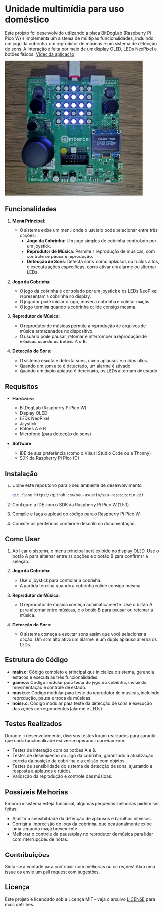 # Unidade multimídia para uso doméstico

Este projeto foi desenvolvido utilizando a placa BitDogLab (Raspberry Pi Pico W) e implementa um sistema de múltiplas funcionalidades, incluindo um jogo da cobrinha, um reprodutor de músicas e um sistema de detecção de sons. A interação é feita por meio de um display OLED, LEDs NeoPixel e botões físicos. [Vídeo da aplicação](https://youtube.com/shorts/K09zj19fg7g?si=HQpDA_abdWbZp9bu)

<!-- ![Menu inicial da aplicação](menu.jpg)  -->


[<img src="menu.jpg" width="450"/>](menu.jpg)

## Funcionalidades

1. **Menu Principal**:
   - O sistema exibe um menu onde o usuário pode selecionar entre três opções:
     - **Jogo da Cobrinha**: Um jogo simples de cobrinha controlado por um joystick.
     - **Reprodutor de Música**: Permite a reprodução de músicas, com controle de pausa e reprodução.
     - **Detecção de Sons**: Detecta sons, como aplausos ou ruídos altos, e executa ações específicas, como ativar um alarme ou alternar LEDs.

2. **Jogo da Cobrinha**:
   - O jogo da cobrinha é controlado por um joystick e os LEDs NeoPixel representam a cobrinha no display.
   - O jogador pode iniciar o jogo, mover a cobrinha e coletar maçãs.
   - O jogo termina quando a cobrinha colide consigo mesma.

3. **Reprodutor de Música**:
   - O reprodutor de músicas permite a reprodução de arquivos de música armazenados no dispositivo.
   - O usuário pode pausar, retomar e interromper a reprodução de músicas usando os botões A e B.

4. **Detecção de Sons**:
   - O sistema escuta e detecta sons, como aplausos e ruídos altos.
   - Quando um som alto é detectado, um alarme é ativado.
   - Quando um duplo aplauso é detectado, os LEDs alternam de estado.

## Requisitos

- **Hardware**:
  - BitDogLab (Raspberry Pi Pico W)
  - Display OLED
  - LEDs NeoPixel
  - Joystick
  - Botões A e B
  - Microfone (para detecção de sons)

- **Software**:
  - IDE de sua preferência (como o Visual Studio Code ou a Thonny)
  - SDK da Raspberry Pi Pico (C)

## Instalação

1. Clone este repositório para o seu ambiente de desenvolvimento:
   ```bash
   git clone https://github.com/seu-usuario/seu-repositorio.git
   ```

2. Configure a IDE com o SDK da Raspberry Pi Pico W (1.5.1).

3. Compile e faça o upload do código para o Raspberry Pi Pico W.

4. Conecte os periféricos conforme descrito na documentação.

## Como Usar

1. Ao ligar o sistema, o menu principal será exibido no display OLED. Use o botão A para alternar entre as opções e o botão B para confirmar a seleção.

2. **Jogo da Cobrinha**:
   - Use o joystick para controlar a cobrinha.
   - A partida termina quando a cobrinha colide consigo mesma.

3. **Reprodutor de Música**:
   - O reprodutor de música começa automaticamente. Use o botão A para alternar entre músicas, e o botão B para pausar ou retomar a música.

4. **Detecção de Sons**:
   - O sistema começa a escutar sons assim que você selecionar a opção. Um som alto ativa um alarme, e um duplo aplauso alterna os LEDs.

## Estrutura do Código

- **main.c**: Código completo e principal que inicializa o sistema, gerencia estados e executa as três funcionalidades.
- **game.c**: Código modular para teste do jogo da cobrinha, incluindo movimentação e controle de estado.
- **music.c**: Código modular para teste do reprodutor de músicas, incluindo reprodução, pausa e troca de músicas.
- **noise.c**: Código modular para teste da detecção de sons e execução das ações correspondentes (alarme e LEDs).

## Testes Realizados

Durante o desenvolvimento, diversos testes foram realizados para garantir que cada funcionalidade estivesse operando corretamente:

- Testes de interação com os botões A e B.
- Testes de desempenho do jogo da cobrinha, garantindo a atualização correta da posição da cobrinha e a colisão com objetos.
- Testes de sensibilidade do sistema de detecção de sons, ajustando a resposta a aplausos e ruídos.
- Validação da reprodução e controle das músicas.

## Possíveis Melhorias

Embora o sistema esteja funcional, algumas pequenas melhorias podem ser feitas:

- Ajustar a sensibilidade da detecção de aplausos e barulhos intensos.
- Corrigir a imprecisão do jogo da cobrinha, que ocasionalmente exibe uma segunda maçã brevemente.
- Melhorar o controle de pausa/play no reprodutor de música para lidar com interrupções de notas.

## Contribuições

Sinta-se à vontade para contribuir com melhorias ou correções! Abra uma issue ou envie um pull request com sugestões.

## Licença

Este projeto é licenciado sob a Licença MIT - veja o arquivo [LICENSE](LICENSE) para mais detalhes.
